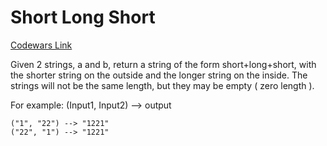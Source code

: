 # Short Long Short

[Codewars Link](https://www.codewars.com/kata/50654ddff44f800200000007)

Given 2 strings, a and b, return a string of the form short+long+short, with the shorter string on the outside and the longer string on the inside. The strings will not be the same length, but they may be empty ( zero length ).

For example: (Input1, Input2) --> output

```
("1", "22") --> "1221"
("22", "1") --> "1221"
```
